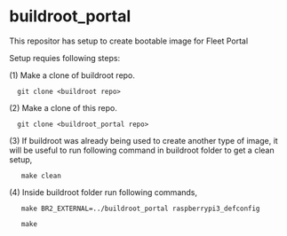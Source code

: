 # buildroot_portal
This repositor has setup to create bootable image for Fleet Portal


Setup requies following steps:

(1) Make a clone of buildroot repo.

      git clone <buildroot repo>


(2) Make a clone of this repo.

      git clone <buildroot_portal repo>


(3) If buildroot was already being used to create another type of image, it will be useful to run following command in buildroot folder to get a clean setup,

       make clean


(4) Inside buildroot folder run following commands,

       make BR2_EXTERNAL=../buildroot_portal raspberrypi3_defconfig

       make


